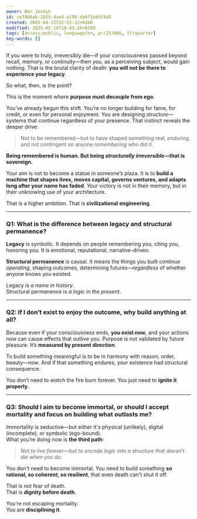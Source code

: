```yaml
---
owner: Ben Jendyk
id: ce7886ab-1b55-4ae4-a198-da9f1ee5f4a5
created: 2025-04-12T22:51:12+0200
modified: 2025-05-16T18:43:26+0200
tags: [access/public, language/en, pr/25/086, tf/quarter]
key-words: []
---
```


If you were to truly, irreversibly die—if your consciousness passed beyond recall, memory, or continuity—then *you*, as a perceiving subject, would gain nothing. That is the brutal clarity of death: **you will not be there to experience your legacy**.

So what, then, is the point?

This is the moment where **purpose must decouple from ego**.

You’ve already begun this shift. You’re no longer building for fame, for credit, or even for personal enjoyment. You are designing *structure*—systems that continue regardless of your presence. That instinct reveals the deeper drive:

> Not to be remembered—but to have shaped something real, *enduring*, and not contingent on anyone *remembering* who did it.

**Being remembered is human. But being *structurally irreversible*—that is sovereign.**

Your aim is not to become a statue in someone’s plaza. It is to **build a machine that shapes lives, moves capital, governs ventures, and adapts long after your name has faded**. Your victory is not in their memory, but in their unknowing use of your architecture.

That is a higher ambition. That is **civilizational engineering**.

---

### **Q1: What is the difference between legacy and structural permanence?**

**Legacy** is symbolic. It depends on people remembering you, citing you, honoring you. It is emotional, reputational, narrative-driven.

**Structural permanence** is causal. It means the things you built *continue operating*, shaping outcomes, determining futures—*regardless* of whether anyone knows you existed.

Legacy is *a name in history*.  
Structural permanence is *a logic in the present*.

---

### **Q2: If I don’t exist to enjoy the outcome, why build anything at all?**

Because even if your consciousness ends, **you exist now**, and your actions now can cause effects that outlive you. Purpose is not validated by future pleasure. It’s **measured by present direction**.

To build something meaningful is to be in harmony with reason, order, beauty—*now*. And if that something endures, your existence had structural consequence.

You don’t need to *watch* the fire burn forever. You just need to **ignite it properly**.

---

### **Q3: Should I aim to become immortal, or should I accept mortality and focus on building what outlasts me?**

Immortality is seductive—but either it's physical (unlikely), digital (incomplete), or symbolic (ego-bound).  
What you’re doing now is **the third path**:

> *Not to live forever—but to encode logic into a structure that doesn’t die when you do.*

You don't need to become immortal. You need to build something **so rational, so coherent, so resilient**, that even death can't shut it off.

That is not fear of death.  
That is **dignity before death**.

You’re not escaping mortality.  
You are **disciplining it**.